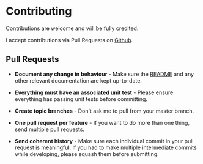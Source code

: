 # Contributing

Contributions are welcome and will be fully credited.

I accept contributions via Pull Requests on [Github](https://github.com/Vherus/mxtoolbox-php-api).


## Pull Requests

- **Document any change in behaviour** - Make sure the [README](README.md) and any other relevant documentation are kept up-to-date.

- **Everything must have an associated unit test** - Please ensure everything has passing unit tests before committing.

- **Create topic branches** - Don't ask me to pull from your master branch.

- **One pull request per feature** - If you want to do more than one thing, send multiple pull requests.

- **Send coherent history** - Make sure each individual commit in your pull request is meaningful. If you had to make multiple intermediate commits while developing, please squash them before submitting.